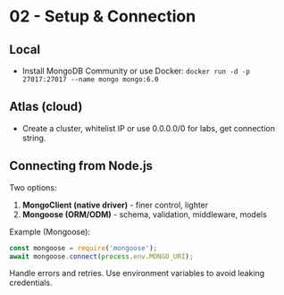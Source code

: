 # 02 - Setup & Connection

## Local
- Install MongoDB Community or use Docker:
  `docker run -d -p 27017:27017 --name mongo mongo:6.0`

## Atlas (cloud)
- Create a cluster, whitelist IP or use 0.0.0.0/0 for labs, get connection string.

## Connecting from Node.js
Two options:
1. **MongoClient (native driver)** - finer control, lighter
2. **Mongoose (ORM/ODM)** - schema, validation, middleware, models

Example (Mongoose):
```js
const mongoose = require('mongoose');
await mongoose.connect(process.env.MONGO_URI);
```

Handle errors and retries. Use environment variables to avoid leaking credentials.
